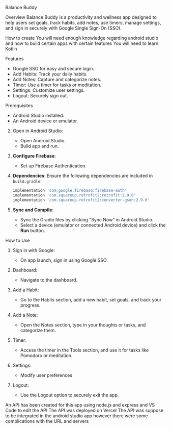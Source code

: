 Balance Buddy

Overview
Balance Buddy is a productivity and wellness app designed to help users set goals, track habits, add notes, use timers, manage settings, and sign in securely with Google Single Sign-On (SSO).

How to create
You will need enough knowledge regarding android studio and how to build certain apps with certain features
You will need to learn Kotlin

Features
- Google SSO for easy and secure login.
- Add Habits: Track your daily habits.
- Add Notes: Capture and categorize notes.
- Timer: Use a timer for tasks or meditation.
- Settings: Customize user settings.
- Logout: Securely sign out.

Prerequisites
- Android Studio installed.
- An Android device or emulator.

2. Open in Android Studio:
    - Open Android Studio.
    - Build app and run.

3. **Configure Firebase**:
    - Set up Firebase Authentication.

4. **Dependencies**:
    Ensure the following dependencies are included in `build.gradle`:
    ```gradle
    implementation 'com.google.firebase:firebase-auth'
    implementation 'com.squareup.retrofit2:retrofit:2.9.0'
    implementation 'com.squareup.retrofit2:converter-gson:2.9.0'
    ```

5. **Sync and Compile**:
    - Sync the Gradle files by clicking "Sync Now" in Android Studio.
    - Select a device (emulator or connected Android device) and click the **Run** button.

How to Use
1. Sign in with Google: 
   - On app launch, sign in using Google SSO.
   
2. Dashboard:
   - Navigate to the dashboard.

3. Add a Habit:
   - Go to the Habits section, add a new habit, set goals, and track your progress.

4. Add a Note:
   - Open the Notes section, type in your thoughts or tasks, and categorize them.

5. Timer:
   - Access the timer in the Tools section, and use it for tasks like Pomodoro or meditation.

6. Settings:
   - Modify user preferences 

7. Logout:
   - Use the Logout option to securely exit the app.

An API has been created for this app using node.js and express and VS Code to edit the API
The API was deployed on Vercel
The API was suppose to be integrated in the android studio app however there were some complications with the URL and servers